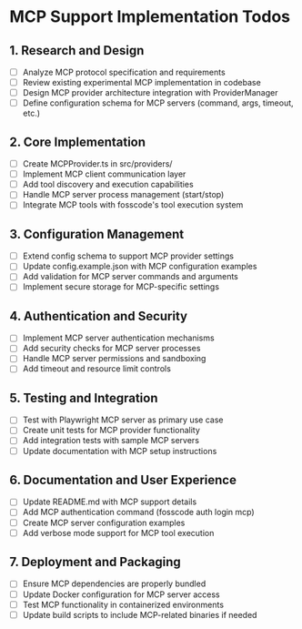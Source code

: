 # MCP Support Implementation Todos

## 1. Research and Design
- [ ] Analyze MCP protocol specification and requirements
- [ ] Review existing experimental MCP implementation in codebase  
- [ ] Design MCP provider architecture integration with ProviderManager
- [ ] Define configuration schema for MCP servers (command, args, timeout, etc.)

## 2. Core Implementation
- [ ] Create MCPProvider.ts in src/providers/
- [ ] Implement MCP client communication layer
- [ ] Add tool discovery and execution capabilities
- [ ] Handle MCP server process management (start/stop)
- [ ] Integrate MCP tools with fosscode's tool execution system

## 3. Configuration Management
- [ ] Extend config schema to support MCP provider settings
- [ ] Update config.example.json with MCP configuration examples
- [ ] Add validation for MCP server commands and arguments
- [ ] Implement secure storage for MCP-specific settings

## 4. Authentication and Security
- [ ] Implement MCP server authentication mechanisms
- [ ] Add security checks for MCP server processes
- [ ] Handle MCP server permissions and sandboxing
- [ ] Add timeout and resource limit controls

## 5. Testing and Integration
- [ ] Test with Playwright MCP server as primary use case
- [ ] Create unit tests for MCP provider functionality
- [ ] Add integration tests with sample MCP servers
- [ ] Update documentation with MCP setup instructions

## 6. Documentation and User Experience
- [ ] Update README.md with MCP support details
- [ ] Add MCP authentication command (fosscode auth login mcp)
- [ ] Create MCP server configuration examples
- [ ] Add verbose mode support for MCP tool execution

## 7. Deployment and Packaging
- [ ] Ensure MCP dependencies are properly bundled
- [ ] Update Docker configuration for MCP server access
- [ ] Test MCP functionality in containerized environments
- [ ] Update build scripts to include MCP-related binaries if needed
